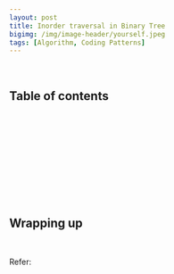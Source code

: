 ```yaml
---
layout: post
title: Inorder traversal in Binary Tree
bigimg: /img/image-header/yourself.jpeg
tags: [Algorithm, Coding Patterns]
---
```





<br>

## Table of contents





<br>

## 






<br>

## 






<br>

## 





<br>

## Wrapping up




<br>

Refer:

